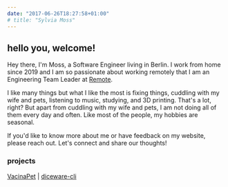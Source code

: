 ```yaml
---
date: "2017-06-26T18:27:58+01:00"
# title: "Sylvia Moss"
---
```


<link rel="stylesheet" type='text/css' href="https://cdn.jsdelivr.net/gh/devicons/devicon@latest/devicon.min.css" />          
<link rel="stylesheet" type="text/css" href="home.css">
<script src="https://kit.fontawesome.com/3a4d76981b.js" crossorigin="anonymous"></script>

<h2>hello you, welcome!</h2>

Hey there, I'm Moss, a Software Engineer living in Berlin. I work from home since 2019 and I am so passionate about working remotely that I am an Engineering Team Leader at [Remote](https://remote.com). 

<!-- I'm diving into learning German, which adds an exciting challenge to my life here. You'll discover all my German notes neatly organized by level and subject in the menu on your left. They're super helpful for me and could be useful for others too. -->

I like many things but what I like the most is fixing things, cuddling with my wife and pets, listening to music, studying, and 3D printing. That's a lot, right? But apart from cuddling with my wife and pets, I am not doing all of them every day and often. Like most of the people, my hobbies are seasonal.

If you'd like to know more about me or have feedback on my website, please reach out. Let's connect and share our thoughts!

### projects
[VacinaPet](https://vacinapet.com) | [diceware-cli](https://github.com/sylviamoss/diceware-cli)   

<!-- ### technologies I like   
   
<div id="technologies-icons">
  <i class="devicon-go-plain" title="Golang"></i>
  <i class="devicon-goland-plain" title="JetBrain Goland"></i>
  <i class="devicon-vscode-plain-wordmark" title="Visual Studio Code"></i>
  <i class="devicon-docker-plain-wordmark" title="Docker Containers"></i>        
  <i class="devicon-amazonwebservices-plain-wordmark" title="AWS Services"></i>
  <i class="devicon-packer-plain-wordmark" title="HashiCorp Packer"></i>
  <i class="devicon-terraform-plain-wordmark" title="HashiCorp Terraform"></i>
  <i class="devicon-postgresql-plain-wordmark" title="PostgresSQL Database"></i>        
  <i class="devicon-mongodb-plain" title="MongoDB Database"></i>
  <i class="devicon-arduino-plain-wordmark" title="Arduino"></i>  
  <i class="devicon-githubactions-plain" title="Github Actions"></i>
  <i class="devicon-ohmyzsh-plain" title="OhMyZsh"></i>
  <i class="devicon-postman-plain" title="Postman"></i>
</div> -->

<!-- 
<div id="social-icons" style="text-align:center">
    <a href="https://soundcloud.com/sylviamoss">
      <i class="fa-brands fa-soundcloud"></i>
    </a>
    <a href="https://www.linkedin.com/in/sylviamossm/">
      <i class="fa-brands fa-linkedin-in"></i>
    </a>
    <a href="https://github.com/sylviamoss">
      <i class="fa-brands fa-github"></i>
    </a>
      <a href="mailto:hello@sylviamoss.info">
      <i class="fa-solid fa-envelope"></i>
    </a>
    <!-- <a href="https://github.com/sylviamoss/sylviamoss.github.io/raw/master/SylviaMossResume.pdf" title="Resume">
      <i class="fas fa-download"></i>
    </a> -->
<!-- </div>  -->
